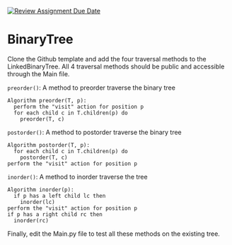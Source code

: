 [![Review Assignment Due Date](https://classroom.github.com/assets/deadline-readme-button-8d59dc4de5201274e310e4c54b9627a8934c3b88527886e3b421487c677d23eb.svg)](https://classroom.github.com/a/f4MOD0El)
# BinaryTree

Clone the Github template and add the four traversal methods to the LinkedBinaryTree.
All 4 traversal methods should be public and accessible through the Main file.

```preorder()```: A method to preorder traverse the binary tree

```
Algorithm preorder(T, p):
  perform the "visit" action for position p
  for each child c in T.children(p) do
    preorder(T, c)
```


```postorder()```: A method to postorder traverse the binary tree
```
Algorithm postorder(T, p):
  for each child c in T.children(p) do
    postorder(T, c)
perform the "visit" action for position p
```

```inorder()```: A method to inorder traverse the tree

```
Algorithm inorder(p):
  if p has a left child lc then
    inorder(lc)
perform the "visit" action for position p
if p has a right child rc then
  inorder(rc)
```

Finally, edit the Main.py file to test all these methods on the existing tree.
